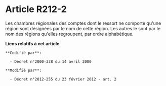 # Article R212-2

Les chambres régionales des comptes dont le ressort ne comporte qu'une région sont désignées par le nom de cette région. Les
autres le sont par le nom des régions qu'elles regroupent, par ordre alphabétique.

**Liens relatifs à cet article**

	**Codifié par**:

	  - Décret n°2000-338 du 14 avril 2000

	**Modifié par**:

	  - Décret n°2012-255 du 23 février 2012 - art. 2
